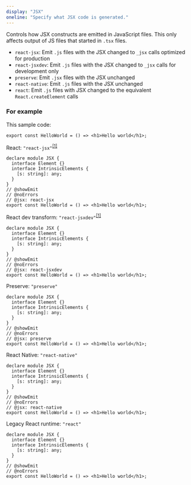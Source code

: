 ```yaml
---
display: "JSX"
oneline: "Specify what JSX code is generated."
---
```


Controls how JSX constructs are emitted in JavaScript files.
This only affects output of JS files that started in `.tsx` files.

- `react-jsx`: Emit `.js` files with the JSX changed to `_jsx` calls optimized for production
- `react-jsxdev`: Emit `.js` files with the JSX changed to `_jsx` calls for development only
- `preserve`: Emit `.jsx` files with the JSX unchanged
- `react-native`: Emit `.js` files with the JSX unchanged
- `react`: Emit `.js` files with JSX changed to the equivalent `React.createElement` calls

### For example

This sample code:

```tsx
export const HelloWorld = () => <h1>Hello world</h1>;
```

React: `"react-jsx"`<sup>[[1]](https://reactjs.org/blog/2020/09/22/introducing-the-new-jsx-transform.html)</sup>

```tsx twoslash
declare module JSX {
  interface Element {}
  interface IntrinsicElements {
    [s: string]: any;
  }
}
// @showEmit
// @noErrors
// @jsx: react-jsx
export const HelloWorld = () => <h1>Hello world</h1>;
```

React dev transform: `"react-jsxdev"`<sup>[[1]](https://reactjs.org/blog/2020/09/22/introducing-the-new-jsx-transform.html)</sup>

```tsx twoslash
declare module JSX {
  interface Element {}
  interface IntrinsicElements {
    [s: string]: any;
  }
}
// @showEmit
// @noErrors
// @jsx: react-jsxdev
export const HelloWorld = () => <h1>Hello world</h1>;
```

Preserve: `"preserve"`

```tsx twoslash
declare module JSX {
  interface Element {}
  interface IntrinsicElements {
    [s: string]: any;
  }
}
// @showEmit
// @noErrors
// @jsx: preserve
export const HelloWorld = () => <h1>Hello world</h1>;
```

React Native: `"react-native"`

```tsx twoslash
declare module JSX {
  interface Element {}
  interface IntrinsicElements {
    [s: string]: any;
  }
}
// @showEmit
// @noErrors
// @jsx: react-native
export const HelloWorld = () => <h1>Hello world</h1>;
```


Legacy React runtime: `"react"`

```tsx twoslash
declare module JSX {
  interface Element {}
  interface IntrinsicElements {
    [s: string]: any;
  }
}
// @showEmit
// @noErrors
export const HelloWorld = () => <h1>Hello world</h1>;
```
